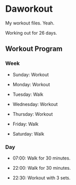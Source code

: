 # Daworkout

My workout files. Yeah.

Working out for 26 days.

## Workout Program

### Week

- Sunday: Workout
  
- Monday: Workout
  
- Tuesday: Walk
  
- Wednesday: Workout
  
- Thursday: Workout
  
- Friday: Walk
  
- Saturday: Walk

### Day

- 07:00: Walk for 30 minutes.

- 22:00: Walk for 30 minutes.

- 22:30: Workout with 3 sets.
